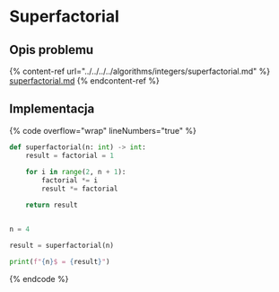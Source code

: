 # Superfactorial

## Opis problemu

{% content-ref url="../../../../algorithms/integers/superfactorial.md" %}
[superfactorial.md](../../../../algorithms/integers/superfactorial.md)
{% endcontent-ref %}

## Implementacja

{% code overflow="wrap" lineNumbers="true" %}
```python
def superfactorial(n: int) -> int:
    result = factorial = 1
    
    for i in range(2, n + 1):
        factorial *= i
        result *= factorial

    return result


n = 4

result = superfactorial(n)

print(f"{n}$ = {result}")
```
{% endcode %}
